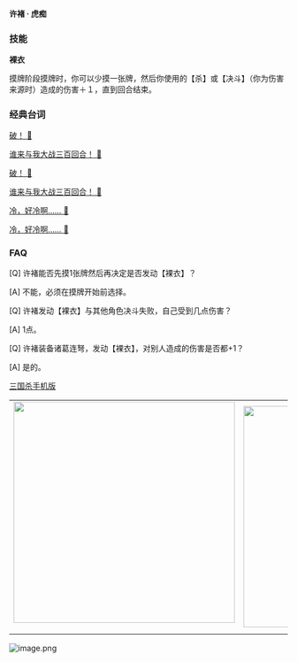 
#### 许褚 · 虎痴  

### 技能

**裸衣**

摸牌阶段摸牌时，你可以少摸一张牌，然后你使用的【杀】或【决斗】（你为伤害来源时）造成的伤害＋１，直到回合结束。

### 经典台词


[破！ 🎵](char_wei005_dub_ability1_1.mp3)

[谁来与我大战三百回合！ 🎵](char_wei005_dub_ability1_2.mp3)

[破！ 🎵](char_wei005_dub_classic_ability1_1.mp3)

[谁来与我大战三百回合！ 🎵](char_wei005_dub_classic_ability1_2.mp3)

[冷，好冷啊…… 🎵](char_wei005_dub_classic_dead.mp3)

[冷，好冷啊…… 🎵](char_wei005_dub_dead.mp3)


### FAQ

[Q] 许褚能否先摸1张牌然后再决定是否发动【裸衣】？

[A] 不能，必须在摸牌开始前选择。



[Q] 许褚发动【裸衣】与其他角色决斗失败，自己受到几点伤害？

[A] 1点。



[Q] 许褚装备诸葛连弩，发动【裸衣】，对别人造成的伤害是否都+1？

[A] 是的。


 [三国杀手机版](https://apps.apple.com/cn/app/%E4%B8%89%E5%9B%BD%E6%9D%80%E9%97%AE%E9%A2%98%E7%AD%94%E7%96%91/id527602078)
    <div style="text-align: center"><table><tr>
    <td style="text-align: center">
<img src="https://is4-ssl.mzstatic.com/image/thumb/PurpleSource116/v4/1b/38/06/1b380673-fa07-7d70-76af-cc625e8e7894/97f20edf-1616-4b93-9e88-fbaebfe22faf_page-0.jpg/460x0w.webp" height="400">
</td>
<td style="text-align: center">
<img src="https://is5-ssl.mzstatic.com/image/thumb/PurpleSource126/v4/f6/ae/05/f6ae053d-def3-e9be-a991-74954202adad/7a500a3f-0dc0-4c7a-8287-6eed7e11d2b4_page-1.jpg/460x0w.webp" height="400">
</td>
<td style="text-align: center">
<img src="https://is2-ssl.mzstatic.com/image/thumb/PurpleSource126/v4/f3/38/97/f33897de-2a22-ec13-1832-60c35c10fe7c/7fbfdcd6-9f03-45ce-8dc1-bad59b0e5f5d_page-2.jpg/460x0w.webp" height="400">
</td>
<td style="text-align: center">
<img src="https://is2-ssl.mzstatic.com/image/thumb/PurpleSource116/v4/7c/bf/db/7cbfdbb7-8d99-a661-c3a7-bc4e3fdb840a/5e805d5e-b991-4341-bdf6-233a5dd8d703_page-3.jpg/460x0w.webp" height="400">
</td>
</tr>
</table>
</div>
    
 ![image.png](https://s2.loli.net/2022/01/10/Z85EF3hBpvU41oI.png)
